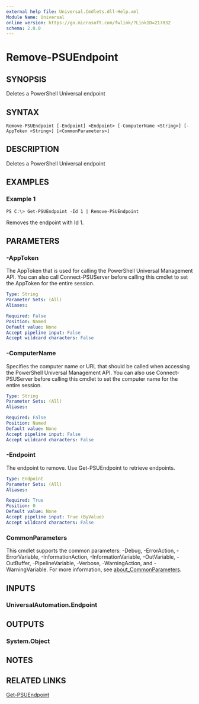```yaml
---
external help file: Universal.Cmdlets.dll-Help.xml
Module Name: Universal
online version: https://go.microsoft.com/fwlink/?LinkID=217032
schema: 2.0.0
---
```


# Remove-PSUEndpoint

## SYNOPSIS

Deletes a PowerShell Universal endpoint

## SYNTAX

```
Remove-PSUEndpoint [-Endpoint] <Endpoint> [-ComputerName <String>] [-AppToken <String>] [<CommonParameters>]
```

## DESCRIPTION
Deletes a PowerShell Universal endpoint

## EXAMPLES

### Example 1
```
PS C:\> Get-PSUEndpoint -Id 1 | Remove-PSUEndpoint
```

Removes the endpoint with Id 1. 

## PARAMETERS

### -AppToken
The AppToken that is used for calling the PowerShell Universal Management API. You can also call Connect-PSUServer before calling this cmdlet to set the AppToken for the entire session.

```yaml
Type: String
Parameter Sets: (All)
Aliases:

Required: False
Position: Named
Default value: None
Accept pipeline input: False
Accept wildcard characters: False
```

### -ComputerName
Specifies the computer name or URL that should be called when accessing the PowerShell Universal Management API. You can also use Connect-PSUServer before calling this cmdlet to set the computer name for the entire session. 

```yaml
Type: String
Parameter Sets: (All)
Aliases:

Required: False
Position: Named
Default value: None
Accept pipeline input: False
Accept wildcard characters: False
```

### -Endpoint
The endpoint to remove. Use Get-PSUEndpoint to retrieve endpoints. 

```yaml
Type: Endpoint
Parameter Sets: (All)
Aliases:

Required: True
Position: 0
Default value: None
Accept pipeline input: True (ByValue)
Accept wildcard characters: False
```

### CommonParameters
This cmdlet supports the common parameters: -Debug, -ErrorAction, -ErrorVariable, -InformationAction, -InformationVariable, -OutVariable, -OutBuffer, -PipelineVariable, -Verbose, -WarningAction, and -WarningVariable. For more information, see [about_CommonParameters](http://go.microsoft.com/fwlink/?LinkID=113216).

## INPUTS

### UniversalAutomation.Endpoint
## OUTPUTS

### System.Object
## NOTES

## RELATED LINKS

[Get-PSUEndpoint](Get-PSUEndpoint.md)
